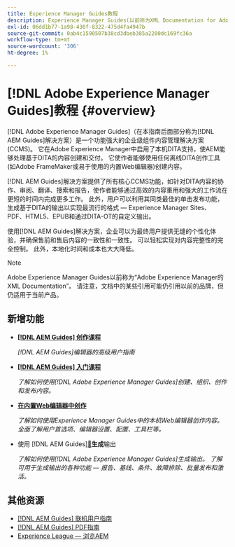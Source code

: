 ```yaml
---
title: Experience Manager Guides教程
description: Experience Manager Guides(以前称为XML Documentation for Adobe Experience Manager)的教程集合。
exl-id: 06dd1b77-1a98-430f-8322-475d4fa4947b
source-git-commit: 0ab4c1590507b38cd3dbeb385a2200dc169fc36a
workflow-type: tm+mt
source-wordcount: '306'
ht-degree: 1%

---
```


# [!DNL Adobe Experience Manager Guides]教程 {#overview}

[!DNL Adobe Experience Manager Guides]（在本指南后面部分称为[!DNL AEM Guides]解决方案）是一个功能强大的企业级组件内容管理解决方案(CCMS)。 它在Adobe Experience Manager中启用了本机DITA支持，使AEM能够处理基于DITA的内容创建和交付。 它使作者能够使用任何离线DITA创作工具(如Adobe FrameMaker或易于使用的内置Web编辑器)创建内容。

[!DNL AEM Guides]解决方案提供了所有核心CCMS功能，如针对DITA内容的协作、审阅、翻译、搜索和报告，使作者能够通过高效的内容重用和强大的工作流在更短的时间内完成更多工作。 此外，用户可以利用其同类最佳的单击发布功能，生成基于DITA的输出以实现最流行的格式 — Experience Manager Sites、PDF、HTML5、EPUB和通过DITA-OT的自定义输出。

使用[!DNL AEM Guides]解决方案，企业可以为最终用户提供无缝的个性化体验，并确保售前和售后内容的一致性和一致性。 可以轻松实现对内容完整性的完全控制。 此外，本地化时间和成本也大大降低。

>[!NOTE]
> 
> Adobe Experience Manager Guides以前称为“Adobe Experience Manager的XML Documentation”。 请注意，文档中的某些引用可能仍引用以前的品牌，但仍适用于当前产品。

## 新增功能

* **[[!DNL AEM Guides] 创作课程](course-3/overview.md)**

  *[!DNL AEM Guides]编辑器的高级用户指南*

* **[[!DNL AEM Guides] 入门课程](course-1/overview.md)**

  *了解如何使用[!DNL Adobe Experience Manager Guides]创建、组织、创作和发布内容。*

* **[在内置Web编辑器中创作](course-3/overview.md)**

  *了解如何使用Experience Manager Guides中的本机Web编辑器创作内容。 全面了解用户首选项、编辑器设置、配置、工具栏等。*

* 使用&#x200B; [!DNL AEM Guides][&#128279;](course-2/overview.md)**生成**&#x200B;输出

  *了解如何使用[!DNL Adobe Experience Manager Guides]生成输出。 了解可用于生成输出的各种功能 — 报告、基线、条件、故障排除、批量发布和激活。*


## 其他资源

* [[!DNL AEM Guides] 联机用户指南](https://help.adobe.com/en_US/xml-documentation-for-adobe-experience-manager/index.html)
* [[!DNL AEM Guides] PDF指南](https://helpx.adobe.com/cn/support/xml-documentation-for-experience-manager.html)
* [Experience League — 浏览AEM](https://experienceleague.adobe.com/zh-hans#recommended/solutions/experience-manager)
